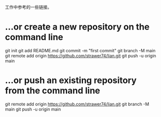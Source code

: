 工作中参考的一些链接。
# …or create a new repository on the command line
git init
git add README.md
git commit -m "first commit"
git branch -M main
git remote add origin https://github.com/strawer74/lian.git
git push -u origin main

# …or push an existing repository from the command line
git remote add origin https://github.com/strawer74/lian.git
git branch -M main
git push -u origin main
